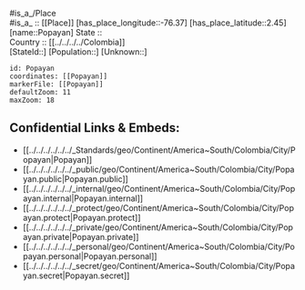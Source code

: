 ﻿---
location: [2.45,-76.37] 
mapzoom: [7,12] 
mapmarker: city 
type: City
tags:
- geo/City


SpocWebEntityId: 33456
isDeleted: false
confidential: public

---
#is_a_/Place  
#is_a_ :: [[Place]] 
[has_place_longitude::-76.37] 
[has_place_latitude::2.45] 
[name::Popayan] 
State ::  
Country :: [[../../../../Colombia]]  
[StateId::] 
[Population::] 
[Unknown::] 


```leaflet
id: Popayan
coordinates: [[Popayan]] 
markerFile: [[Popayan]] 
defaultZoom: 11 
maxZoom: 18
```


## Confidential Links & Embeds: 
- [[../../../../../../_Standards/geo/Continent/America~South/Colombia/City/Popayan|Popayan]] 
- [[../../../../../../_public/geo/Continent/America~South/Colombia/City/Popayan.public|Popayan.public]] 
- [[../../../../../../_internal/geo/Continent/America~South/Colombia/City/Popayan.internal|Popayan.internal]] 
- [[../../../../../../_protect/geo/Continent/America~South/Colombia/City/Popayan.protect|Popayan.protect]] 
- [[../../../../../../_private/geo/Continent/America~South/Colombia/City/Popayan.private|Popayan.private]] 
- [[../../../../../../_personal/geo/Continent/America~South/Colombia/City/Popayan.personal|Popayan.personal]] 
- [[../../../../../../_secret/geo/Continent/America~South/Colombia/City/Popayan.secret|Popayan.secret]] 
